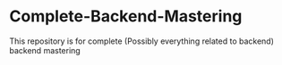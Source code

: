 # Complete-Backend-Mastering
This repository is for complete (Possibly everything related to backend) backend mastering 
